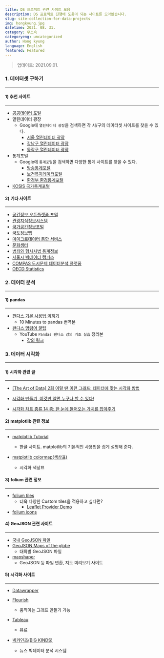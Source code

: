 ```yaml
---
title: DS 프로젝트 관련 사이트 모음
description: DS 프로젝트 진행에 도움이 되는 사이트를 모아봤습니다.
slug: site-collection-for-data-projects
img: hongkyung.jpg
datetime: 2021. 08. 31.
category: 무소속
categoryeng: uncategorized
author: Hong kyung
language: English
featured: Featured
---
```




> 업데이트: 2021.09.01.





### 1. 데이터셋 구하기

---

#### 1) 추천 사이트

---

- [공공데이터 포털](https://www.data.go.kr/)
- 열린데이터 광장
  - Google에 `열린데이터 광장`을 검색하면 각 시/구의 데이터셋 사이트를 찾을 수 있다.
    - [서울 열린데이터 광장](https://data.seoul.go.kr/)
    - [강남구 열린데이터 광장](https://data.gangnam.go.kr/)
    - [동작구 열린데이터 광장](https://data.dongjak.go.kr/)
- 통계포털
  - Google에 `통계포털`을 검색하면 다양한 통계 사이트를 찾을 수 있다.
    - [방송통계포털](https://www.mediastat.or.kr/main.html)
    - [보건복지데이터포털](https://data.kihasa.re.kr/)
    - [환경부 환경통계포털](http://stat.me.go.kr/nesis/index.jsp)
- [KOSIS 국가통계포털](https://kosis.kr/index/index.do)





#### 2) 기타 사이트

---

- [공간정보 오픈플랫폼 포털](https://www.vworld.kr/v4po_main.do)
- [관광지식정보시스템](https://know.tour.go.kr/)
- [국가공간정보포털](http://www.nsdi.go.kr/lxportal/?menuno=2679)
- [국토정보맵](http://map.ngii.go.kr/ms/map/NlipMap.do?tabGb=statsMap)
- [마이크로데이터 통합 서비스]()
- [문화셈터](http://stat.mcst.go.kr/mcst/WebPortal/public/main/main.html)
- [범죄와 형사사법 통계정보](https://mdis.kostat.go.kr/infoData/subjectData.do?curMenuNo=UI_POR_P9009)
- [서울시 빅데이터 캠퍼스](https://bigdata.seoul.go.kr/cnts.do?r_id=P212)
- [COMPAS 도시문제 데이터분석 플랫폼](https://compas.lh.or.kr/)
- [OECD Statistics](https://stats.oecd.org/)





### 2. 데이터 분석

---

#### 1) pandas

---

- [판다스 기본 사용법 익히기](https://dandyrilla.github.io/2017-08-12/pandas-10min/)
  - 10 Minutes to pandas 번역본
- [판다스 명령어 꿀팁](https://github.com/minsuk-heo/pandas/blob/master/%ED%8C%AC%EB%8D%94%EC%8A%A4_%EB%AA%85%EB%A0%B9%EC%96%B4_%EA%BF%80%ED%8C%81.ipynb)
  - YouTube `Pandas 팬더스 강의 기초 실습` 정리본
    - [강의 링크](https://www.youtube.com/playlist?list=PLVNY1HnUlO26Igldy2Q6Nb2LZbpQWTyle)





### 3. 데이터 시각화

---

#### 1) 시각화 관련 글

---

- [[The Art of Data] 2회 이럴 땐 이런 그래프: 데이터에 맞는 시각화 방법](https://www.cognitumlab.com/single-post/2017/10/08/The-Art-of-Data-2%ED%9A%8C-%EC%9D%B4%EB%9F%B4-%EB%95%90-%EC%9D%B4%EB%9F%B0-%EA%B7%B8%EB%9E%98%ED%94%84-%EB%8D%B0%EC%9D%B4%ED%84%B0%EC%97%90-%EB%A7%9E%EB%8A%94-%EC%8B%9C%EA%B0%81%ED%99%94-%EB%B0%A9%EB%B2%95)

- [시각화 만들기, 이것만 알면 누구나 할 수 있다!](https://newsjel.ly/archives/newsjelly-report/visualization-report/8370)
- [시각화 차트 종류 14 종: 한 눈에 들어오는 가치를 잡아주기](https://www.finereport.com/kr/%EC%B0%A8%ED%8A%B8-%EC%A2%85%EB%A5%98-14-%EC%A2%85-%EC%95%8C%EC%95%84%EB%B3%B4%EA%B8%B0/)





#### 2) matplotlib 관련 정보

---

- [matplotlib Tutorial](https://codetorial.net/matplotlib/index.html)
  - 한글 사이트. matplotlib의 기본적인 사용법을 쉽게 설명해 준다.

- [matplotlib colormap(색상표)](https://codetorial.net/matplotlib/set_colormap.html)
  - 시각화 색상표





#### 3) folium 관련 정보

---

- [folium tiles](https://nbviewer.jupyter.org/github/python-visualization/folium/blob/master/examples/TilesExample.ipynb)
  - 더욱 다양한 Custom tiles을 적용하고 싶다면?
    - [Leaflet Provider Demo](https://leaflet-extras.github.io/leaflet-providers/preview/)  
- [folium icons](https://getbootstrap.com/docs/3.3/components/#glyphicons-glyph)





#### 4) GeoJSON 관련 사이트

---

- [국내 GeoJSON 파일](https://github.com/southkorea/southkorea-maps/tree/master/kostat)
- [GeoJSON Maps of the globe](https://geojson-maps.ash.ms/)
  - 대륙별 GeoJSON 파일
- [mapshaper](https://mapshaper.org/)
  - GeoJSON 등 파일 변환, 지도 미리보기 사이트





#### 5) 시각화 사이트

---

- [Datawrapper](https://www.datawrapper.de/)
- [Flourish](https://app.flourish.studio/login?redirect=true)
  - 움직이는 그래프 만들기 가능
- [Tableau](https://www.tableau.com/)
  - 유료





- [빅카인즈(BIG KINDS)](https://www.bigkinds.or.kr/)
  - 뉴스 빅데이터 분석 시스템





